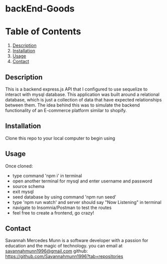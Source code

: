 # backEnd-Goods

# Table of Contents
1. [Description](#Description)
2. [Installation](#Installation)
3. [Usage](#Usage)
4. [Contact](#Contact)


## Description
This is a backend express.js API that I configured to use sequelize to interact with mysql database. This application was built around a relational database, which is just a collection of data that have expected relationships between them. The idea behind this was to simulate the backend functionality of an E-commerce platform similar to shopify. 


## Installation
Clone this repo to your local computer to begin using

## Usage
Once cloned:
- type command 'npm i' in terminal
- open another terminal for mysql and enter username and password
- source schema
- exit mysql
- seed database by using command 'npm run seed'
- type 'npm run watch' and server should say "Now Listening" in terminal
- navigate to Insomnia/Postman to test the routes
- feel free to create a frontend, go crazy!

## Contact
Savannah Mercedes Munn is a software developer with a passion for education and the magic of technology. you can email at savannahmunn1996@gmail.com github: https://github.com/Savannahmunn1996?tab=repositories